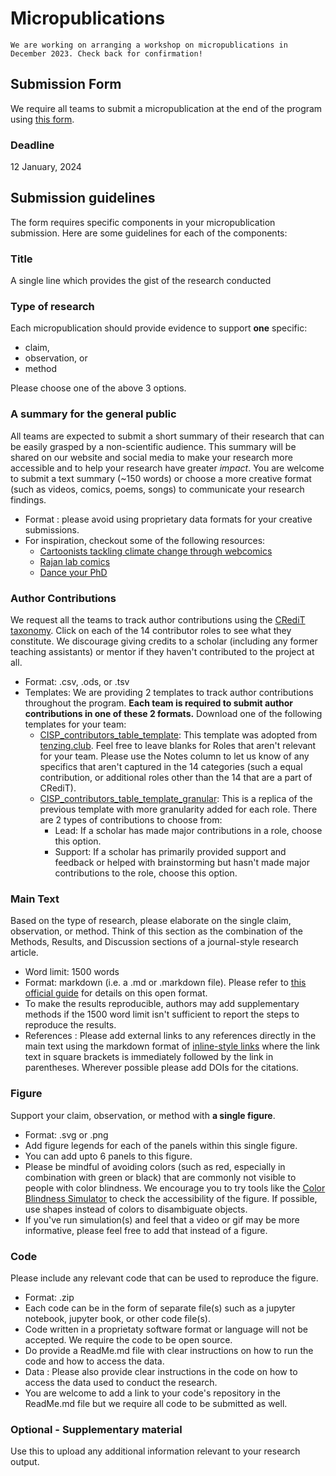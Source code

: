 # Micropublications

```{admonition} Workshop
We are working on arranging a workshop on micropublications in December 2023. Check back for confirmation! 
```
## Submission Form
We require all teams to submit a micropublication at the end of the program using [this form](https://airtable.com/appLHqbcnAQ1EUO47/shrfR7WzpKqGPBu3W). 

### Deadline
12 January, 2024

## Submission guidelines

The form requires specific components in your micropublication submission. Here are some guidelines for each of the components:

### Title
A single line which provides the gist of the research conducted
  
### Type of research
Each micropublication should provide evidence to support **one** specific:
  - claim,
  - observation, or
  - method

Please choose one of the above 3 options.

### A summary for the general public
All teams are expected to submit a short summary of their research that can be easily grasped by a non-scientific audience. This summary will be shared on our website and social media to make your research more accessible and to help your research have greater *impact*. You are welcome to submit a text summary (~150 words) or choose a more creative format (such as videos, comics, poems, songs) to communicate your research findings. 

- Format : please avoid using proprietary data formats for your creative submissions. 
- For inspiration, checkout some of the following resources:
  - [Cartoonists tackling climate change through webcomics](https://www.dw.com/en/cartoonists-tackling-climate-change-through-webcomics/a-63499432)
  - [Rajan lab comics](https://www.rajanlab.com/comics)
  - [Dance your PhD](https://www.youtube.com/results?search_query=dance+your+phd)

### Author Contributions
We request all the teams to track author contributions using the [CRediT taxonomy](https://credit.niso.org). Click on each of the 14 contributor roles to see what they constitute. We discourage giving credits to a scholar (including any former teaching assistants) or mentor if they haven't contributed to the project at all. 
- Format: .csv, .ods, or .tsv
- Templates: We are providing 2 templates to track author contributions throughout the program. **Each team is required to submit author contributions in one of these 2 formats.** Download one of the following templates for your team:
  - [CISP_contributors_table_template](https://docs.google.com/spreadsheets/d/140bNO83-GkOP1SYXWLpZmY27a5wxtj97gOR-5CaMXDQ/edit?usp=sharing): This template was adopted from [tenzing.club](https://contributorshipcollaboration.github.io/projects/tenzingclub). Feel free to leave blanks for Roles that aren't relevant for your team. Please use the Notes column to let us know of any specifics that aren't captured in the 14 categories (such a equal contribution, or additional roles other than the 14 that are a part of CRediT).
  - [CISP_contributors_table_template_granular](https://docs.google.com/spreadsheets/d/1fw34ZjKaZQ9iv6ld6YT1kZP2uyg0CbmJIZdM88tb07E/edit?usp=sharing): This is a replica of the previous template with more granularity added for each role. There are 2 types of contributions to choose from:
    - Lead: If a scholar has made major contributions in a role, choose this option.
    - Support: If a scholar has primarily provided support and feedback or helped with brainstorming but hasn't made major contributions to the role, choose this option.
   
### Main Text
Based on the type of research, please elaborate on the single claim, observation, or method. Think of this section as the combination of the Methods, Results, and Discussion sections of a journal-style research article. 
  - Word limit: 1500 words
  - Format: markdown (i.e. a .md or .markdown file). Please refer to [this official guide](https://daringfireball.net/projects/markdown/) for details on this open format.
  - To make the results reproducible, authors may add supplementary methods if the 1500 word limit isn't sufficient to report the steps to reproduce the results.
  - References : Please add external links to any references directly in the main text using the markdown format of [inline-style links](https://daringfireball.net/projects/markdown/syntax#link) where the link text in square brackets is immediately followed by the link in parentheses. Wherever possible please add DOIs for the citations. 
      
### Figure
Support your claim, observation, or method with **a single figure**.
  - Format: .svg or .png
  - Add figure legends for each of the panels within this single figure.
  - You can add upto 6 panels to this figure.
  - Please be mindful of avoiding colors (such as red, especially in combination with green or black) that are commonly not visible to people with color blindness. We encourage you to try tools like the [Color Blindness Simulator](https://www.color-blindness.com/coblis-color-blindness-simulator) to check the accessibility of the figure. If possible, use shapes instead of colors to disambiguate objects.
  - If you've run simulation(s) and feel that a video or gif may be more informative, please feel free to add that instead of a figure.
 
### Code
Please include any relevant code that can be used to reproduce the figure.
  - Format: .zip 
  - Each code can be in the form of separate file(s) such as a jupyter notebook, jupyter book, or other code file(s).
  - Code written in a proprietaty software format or language will not be accepted. We require the code to be open source.
  - Do provide a ReadMe.md file with clear instructions on how to run the code and how to access the data.
  - Data : Please also provide clear instructions in the code on how to access the data used to conduct the research.
  - You are welcome to add a link to your code's repository in the ReadMe.md file but we require all code to be submitted as well.

### Optional - Supplementary material
Use this to upload any additional information relevant to your research output.
